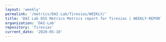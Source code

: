 ```yaml
---
layout: 'weekly'
permalink: '/metrics/DAI-Lab/Tiresias/WEEKLY/'
title: 'DAI Lab OSS Metrics Metrics report for Tiresias | WEEKLY-REPORT-2020-05-10'
organization: 'DAI-Lab'
repository: 'Tiresias'
current_date: '2020-05-10'
---
```

